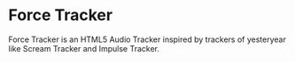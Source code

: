 Force Tracker
=============

Force Tracker is an HTML5 Audio Tracker inspired by trackers of yesteryear like Scream Tracker and Impulse Tracker.

